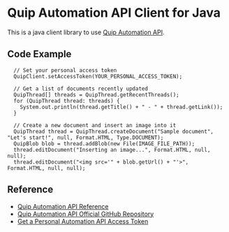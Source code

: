 Quip Automation API Client for Java
===================================

This is a java client library to use [Quip Automation API](https://salesforce.quip.com/dev/automation/documentation).

## Code Example

```
  // Set your personal access token
  QuipClient.setAccessToken(YOUR_PERSONAL_ACCESS_TOKEN);

  // Get a list of documents recently updated
  QuipThread[] threads = QuipThread.getRecentThreads();
  for (QuipThread thread: threads) { 
    System.out.println(thread.getTitle() + " - " + thread.getLink());
  }

  // Create a new document and insert an image into it
  QuipThread thread = QuipThread.createDocument("Sample document", "Let's start!", null, Format.HTML, Type.DOCUMENT);
  QuipBlob blob = thread.addBlob(new File(IMAGE_FILE_PATH));
  thread.editDocument("Inserting an image...", Format.HTML, null, null);
  thread.editDocument("<img src='" + blob.getUrl() + "'>", Format.HTML, null, null);
```

## Reference

* [Quip Automation API Reference](https://quip.com/api/reference)
* [Quip Automation API Official GitHub Repository](https://github.com/quip/quip-api)
* [Get a Personal Automation API Access Token](https://quip.com/api/personal-token)
